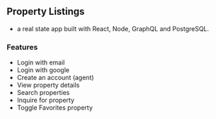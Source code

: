 ## Property Listings

- a real state app built with React, Node, GraphQL and PostgreSQL.

### Features

- Login with email
- Login with google
- Create an account (agent)
- View property details
- Search properties
- Inquire for property
- Toggle Favorites property

